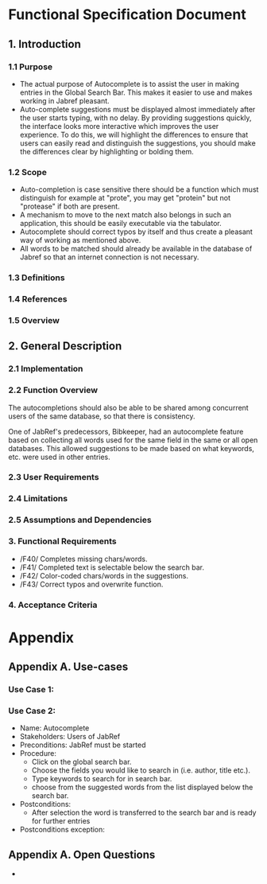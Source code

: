 # Functional Specification Document

## 1. Introduction

### 1.1 Purpose
<!-- Beschreibt den Zweck und den Leserkreis der Spezifikation. -->

- The actual purpose of Autocomplete is to assist the user in making entries in the Global Search Bar. This makes it easier to use and makes working in Jabref pleasant.
- Auto-complete suggestions must be displayed almost immediately after the user starts typing, with no delay. By providing suggestions quickly, the interface looks more interactive which improves the user experience.
    To do this, we will highlight the differences to ensure that users can easily read and distinguish the suggestions, you should make the differences clear by highlighting or bolding them.

### 1.2 Scope
<!-- Gibt an, wo die Software eingesetzt werden soll und welche wesentlichen Funktionen es haben wird. Wo sinnvoll, sollte auch definiert werden, was die Software nicht leisten wird.
Beschreibt die mit der Software verfolgten Ziele. -->

- Auto-completion is case sensitive there should be a function which must distinguish for example at "prote", you may get "protein" but not "protease" if both are present.
- A mechanism to move to the next match also belongs in such an application, this should be easily executable via the tabulator.
- Autocomplete should correct typos by itself and thus create a pleasant way of working as mentioned above.
- All words to be matched should already be available in the database of Jabref so that an internet connection is not necessary.

### 1.3 Definitions
<!-- Dokumentiert alle verwendeten Fachbegriffe und Abkürzungen. Alternativ können Sie auch ein separates Glossar nutzen. -->


### 1.4 References
<!-- Verzeichnet alle Dokumente, auf die in der Spezifikation verwiesen wird. -->


### 1.5 Overview
<!-- Beschreibt, wie der Rest der Spezifikation aufgebaut ist, insbesondere, wie Kapitel 3 strukturiert ist. -->


## 2. General Description

### 2.1 Implementation
<!-- Beschreibt, wie das System in seine Umgebung eingebettet ist und wie die Software mit den umgebenden Komponenten und Systemen zusammenspielt. Dazu werden die Schnittstellen, Kommunikationsprotokolle etc. definiert. -->


### 2.2 Function Overview
<!-- Skizziert die wichtigsten Funktionen -->
The autocompletions should also be able to be shared among concurrent users of the same database, so that there is consistency.

One of JabRef's predecessors, Bibkeeper, had an autocomplete feature based on collecting all words used for the same field in the same or all open databases. This allowed suggestions to be made based on what keywords, etc. were used in other entries.

### 2.3 User Requirements
<!-- Charakterisiert die Benutzergruppen und die Voraussetzungen die diese jeweils mitbringen (Ausbildung, Know-how, Sprache) -->


### 2.4 Limitations
<!-- Dokumentiert Einschränkungen, die die Freiheit der Entwicklung reduzieren (Basis-Software, Ziel-Hardware, Gesetzliche Grundlagen, ...) -->


### 2.5 Assumptions and Dependencies
<!-- Nennt explizit die Annahmen und externen Voraussetzungen, von denen bei der Spezifikation ausgegangen wurde. -->


### 3. Functional Requirements
<!-- Beschreibt die Anforderung i so genau, dass bei der Verwendung der Spezifikation (im Entwurf usw.) keine Rückfragen dazu notwendig sind.
Identifizieren Sie jede Funktionale Anforderung mit einer Nummer, so dass diese Nachverfolgbar sind. Zusammengehörende Funktionale Anforderungen können durch geeignete Nummerierung angezeigt werden.
Zur Spezifikation der Software sollen Sprachschablonen benutzt werden.

* /F10/ Funktion 1 des Systems
* /F11/ Weitere Detaillierung Funkion 1
* /F20/ Funktion 2 des Systems
Die Funktionalen Anforderungen sollen mithilfe von Use-cases erhoben werden. Die Use-cases sollen in Anhang A detailliert beschrieben werden. -->

- /F40/ Completes missing chars/words.
- /F41/ Completed text is selectable below the search bar.
- /F42/ Color-coded chars/words in the suggestions.
- /F43/ Correct typos and overwrite function.


### 4. Acceptance Criteria
<!-- Beschreiben Sie hier, wie die Anforderungen bei der Abnahme auf ihre Realisierung überprüft werden können.
Definieren Sie hier mindestens ein Abnahmekriterium
* /A10/ Abnahmekriterium 1
* /A20/ Abnahmekriterium 2 -->


# Appendix

## Appendix A. Use-cases
<!-- An dieser Stelle können detaillierte Use-cases angegeben werden
[Diagram](../../slides/images/use-case.png) -->

### Use Case 1:
<!-- * Name: *Name des Use-cases*
* Akteure: *Akteur1, Akteur2, ...*
* Vorbedingungen: *Was muss vor Beginn des Ablaufs gelten*
* Standardablauf
    * Schritt 1
    * Schritt 2
* Nachbedingungen Erfolg: *Was muss nach dem Ende des erfolgreichen Ablaufs gelten*
* Nachbedingung Sonderfall: *Was gilt nach dem Ende, wenn der Ablauf fehlgeschlagen ist* -->

### Use Case 2:

* Name: Autocomplete
* Stakeholders: Users of JabRef
* Preconditions: JabRef must be started
* Procedure:
    * Click on the global search bar.
    * Choose the fields you would like to search in (i.e. author, title etc.).
    * Type keywords to search for in search bar.
    * choose from the suggested words from the list displayed below the search bar.
* Postconditions:
  * After selection the word is transferred to the search bar and is ready for further entries
* Postconditions exception: 

## Appendix A. Open Questions
- 